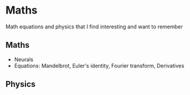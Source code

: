 # Maths
Math equations and physics that I find interesting and want to remember

## Maths
* Neurals
* Equations:
Mandelbrot, Euler's identity, Fourier transform, Derivatives

## Physics

